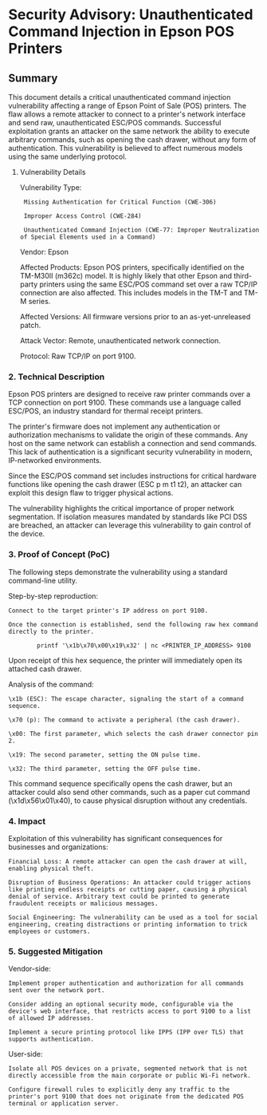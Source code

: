 # Security Advisory: Unauthenticated Command Injection in Epson POS Printers
## Summary

This document details a critical unauthenticated command injection vulnerability affecting a range of Epson Point of Sale (POS) printers. The flaw allows a remote attacker to connect to a printer's network interface and send raw, unauthenticated ESC/POS commands. Successful exploitation grants an attacker on the same network the ability to execute arbitrary commands, such as opening the cash drawer, without any form of authentication. This vulnerability is believed to affect numerous models using the same underlying protocol.
1. Vulnerability Details

    Vulnerability Type:

        Missing Authentication for Critical Function (CWE-306)

        Improper Access Control (CWE-284)

        Unauthenticated Command Injection (CWE-77: Improper Neutralization of Special Elements used in a Command)

    Vendor: Epson

    Affected Products: Epson POS printers, specifically identified on the TM-M30II (m362c) model. It is highly likely that other Epson and third-party printers using the same ESC/POS command set over a raw TCP/IP connection are also affected. This includes models in the TM-T and TM-M series.

    Affected Versions: All firmware versions prior to an as-yet-unreleased patch.

    Attack Vector: Remote, unauthenticated network connection.

    Protocol: Raw TCP/IP on port 9100.

### 2. Technical Description

Epson POS printers are designed to receive raw printer commands over a TCP connection on port 9100. These commands use a language called ESC/POS, an industry standard for thermal receipt printers.

The printer's firmware does not implement any authentication or authorization mechanisms to validate the origin of these commands. Any host on the same network can establish a connection and send commands. This lack of authentication is a significant security vulnerability in modern, IP-networked environments.

Since the ESC/POS command set includes instructions for critical hardware functions like opening the cash drawer (ESC p m t1 t2), an attacker can exploit this design flaw to trigger physical actions.

The vulnerability highlights the critical importance of proper network segmentation. If isolation measures mandated by standards like PCI DSS are breached, an attacker can leverage this vulnerability to gain control of the device.

### 3. Proof of Concept (PoC)

The following steps demonstrate the vulnerability using a standard command-line utility.

Step-by-step reproduction:

    Connect to the target printer's IP address on port 9100.

    Once the connection is established, send the following raw hex command directly to the printer.

            printf '\x1b\x70\x00\x19\x32' | nc <PRINTER_IP_ADDRESS> 9100

Upon receipt of this hex sequence, the printer will immediately open its attached cash drawer.

Analysis of the command:

    \x1b (ESC): The escape character, signaling the start of a command sequence.

    \x70 (p): The command to activate a peripheral (the cash drawer).

    \x00: The first parameter, which selects the cash drawer connector pin 2.

    \x19: The second parameter, setting the ON pulse time.

    \x32: The third parameter, setting the OFF pulse time.

This command sequence specifically opens the cash drawer, but an attacker could also send other commands, such as a paper cut command (\x1d\x56\x01\x40), to cause physical disruption without any credentials.

### 4. Impact

Exploitation of this vulnerability has significant consequences for businesses and organizations:

    Financial Loss: A remote attacker can open the cash drawer at will, enabling physical theft.

    Disruption of Business Operations: An attacker could trigger actions like printing endless receipts or cutting paper, causing a physical denial of service. Arbitrary text could be printed to generate fraudulent receipts or malicious messages.

    Social Engineering: The vulnerability can be used as a tool for social engineering, creating distractions or printing information to trick employees or customers.

### 5. Suggested Mitigation

Vendor-side:

    Implement proper authentication and authorization for all commands sent over the network port.

    Consider adding an optional security mode, configurable via the device's web interface, that restricts access to port 9100 to a list of allowed IP addresses.

    Implement a secure printing protocol like IPPS (IPP over TLS) that supports authentication.

User-side:

    Isolate all POS devices on a private, segmented network that is not directly accessible from the main corporate or public Wi-Fi network.

    Configure firewall rules to explicitly deny any traffic to the printer's port 9100 that does not originate from the dedicated POS terminal or application server.

